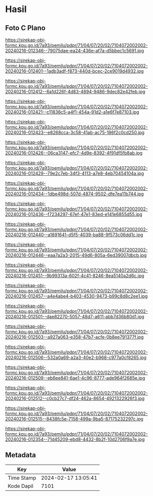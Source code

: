 # Hasil

## Foto C Plano

https://sirekap-obj-formc.kpu.go.id/7a93/pemilu/pdpr/71/04/07/20/02/7104072002002-20240216-012346--79075dae-ea24-436e-af7a-d5bbec1c5691.jpg

https://sirekap-obj-formc.kpu.go.id/7a93/pemilu/pdpr/71/04/07/20/02/7104072002002-20240216-012401--1adb3adf-f873-440d-bcec-2ce9019d4932.jpg

https://sirekap-obj-formc.kpu.go.id/7a93/pemilu/pdpr/71/04/07/20/02/7104072002002-20240216-012412--6a1d226f-4d83-4894-9486-9dec82e42feb.jpg

https://sirekap-obj-formc.kpu.go.id/7a93/pemilu/pdpr/71/04/07/20/02/7104072002002-20240216-012421--c11836c5-a4f1-454a-91d2-a1e6f7e87103.jpg

https://sirekap-obj-formc.kpu.go.id/7a93/pemilu/pdpr/71/04/07/20/02/7104072002002-20240216-012423--e8268cca-3c58-41ab-ac75-186f2c0cd250.jpg

https://sirekap-obj-formc.kpu.go.id/7a93/pemilu/pdpr/71/04/07/20/02/7104072002002-20240216-012426--06ca3147-efc7-4d9e-8392-4f91df5fb8ab.jpg

https://sirekap-obj-formc.kpu.go.id/7a93/pemilu/pdpr/71/04/07/20/02/7104072002002-20240216-012429--79e2c7eb-34f3-4113-a7e8-4eb70454104a.jpg

https://sirekap-obj-formc.kpu.go.id/7a93/pemilu/pdpr/71/04/07/20/02/7104072002002-20240216-012434--1dbe498d-507d-4874-9502-dfe7ea11b744.jpg

https://sirekap-obj-formc.kpu.go.id/7a93/pemilu/pdpr/71/04/07/20/02/7104072002002-20240216-012436--f7234297-67ef-47e1-83ed-e141e6855d55.jpg

https://sirekap-obj-formc.kpu.go.id/7a93/pemilu/pdpr/71/04/07/20/02/7104072002002-20240216-012440--a1891641-d5f5-4039-ba88-9f573c06dd1c.jpg

https://sirekap-obj-formc.kpu.go.id/7a93/pemilu/pdpr/71/04/07/20/02/7104072002002-20240216-012446--eaa7a2a3-2015-49d6-805a-6ed39007dbcb.jpg

https://sirekap-obj-formc.kpu.go.id/7a93/pemilu/pdpr/71/04/07/20/02/7104072002002-20240216-012451--9b99313a-602f-4c41-8246-8ea5140a2d6c.jpg

https://sirekap-obj-formc.kpu.go.id/7a93/pemilu/pdpr/71/04/07/20/02/7104072002002-20240216-012457--a4e4abe4-b403-4530-9473-b99c8d8c2ee1.jpg

https://sirekap-obj-formc.kpu.go.id/7a93/pemilu/pdpr/71/04/07/20/02/7104072002002-20240216-012501--dae82270-5057-48d7-a611-abb7d36b80d1.jpg

https://sirekap-obj-formc.kpu.go.id/7a93/pemilu/pdpr/71/04/07/20/02/7104072002002-20240216-012503--a927a063-e358-47b7-acfe-0b8ee791377f.jpg

https://sirekap-obj-formc.kpu.go.id/7a93/pemilu/pdpr/71/04/07/20/02/7104072002002-20240216-012506--532a0a69-a2a3-40e2-b968-c977a0cf8265.jpg

https://sirekap-obj-formc.kpu.go.id/7a93/pemilu/pdpr/71/04/07/20/02/7104072002002-20240216-012509--eb6ee841-6ae1-4c96-8777-ade964f2685e.jpg

https://sirekap-obj-formc.kpu.go.id/7a93/pemilu/pdpr/71/04/07/20/02/7104072002002-20240216-012512--c0cb27c7-df24-462a-8654-4921322926f3.jpg

https://sirekap-obj-formc.kpu.go.id/7a93/pemilu/pdpr/71/04/07/20/02/7104072002002-20240216-012515--8438fc5e-7158-499a-9ba5-87175232297c.jpg

https://sirekap-obj-formc.kpu.go.id/7a93/pemilu/pdpr/71/04/07/20/02/7104072002002-20240216-012354--71d45209-ebd8-4432-8b2f-10d2706f9a7e.jpg


## Metadata

| Key        | Value               |
| ---------- | ------------------- |
| Time Stamp | 2024-02-17 13:05:41 |
| Kode Dapil | 7101                |



